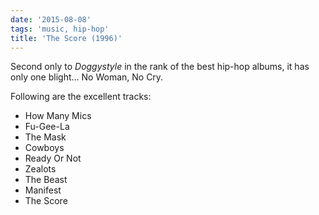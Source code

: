 ```yaml
---
date: '2015-08-08'
tags: 'music, hip-hop'
title: 'The Score (1996)'
---
```


Second only to *Doggystyle* in the rank of the best hip-hop albums, it
has only one blight\... No Woman, No Cry.

Following are the excellent tracks:

-   How Many Mics
-   Fu-Gee-La
-   The Mask
-   Cowboys
-   Ready Or Not
-   Zealots
-   The Beast
-   Manifest
-   The Score
